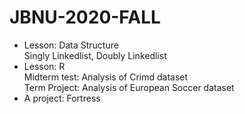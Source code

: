 # JBNU-2020-FALL

- Lesson: Data Structure<br>
  Singly Linkedlist, Doubly Linkedlist<br>
- Lesson: R<br>
  Midterm test: Analysis of Crimd dataset<br>
  Term Project: Analysis of European Soccer dataset<br>
- A project: Fortress

